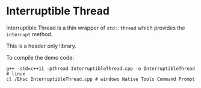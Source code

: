 # Interruptible Thread
Interruptible Thread is a thin wrapper of `std::thread` which provides the `interrupt` method.

This is a header only library.

To compile the demo code:
```shell
g++ -std=c++11 -pthread InterruptibleThread.cpp -o InterruptibleThread # linux
cl /EHsc InterruptibleThread.cpp # windows Native Tools Command Prompt
```
